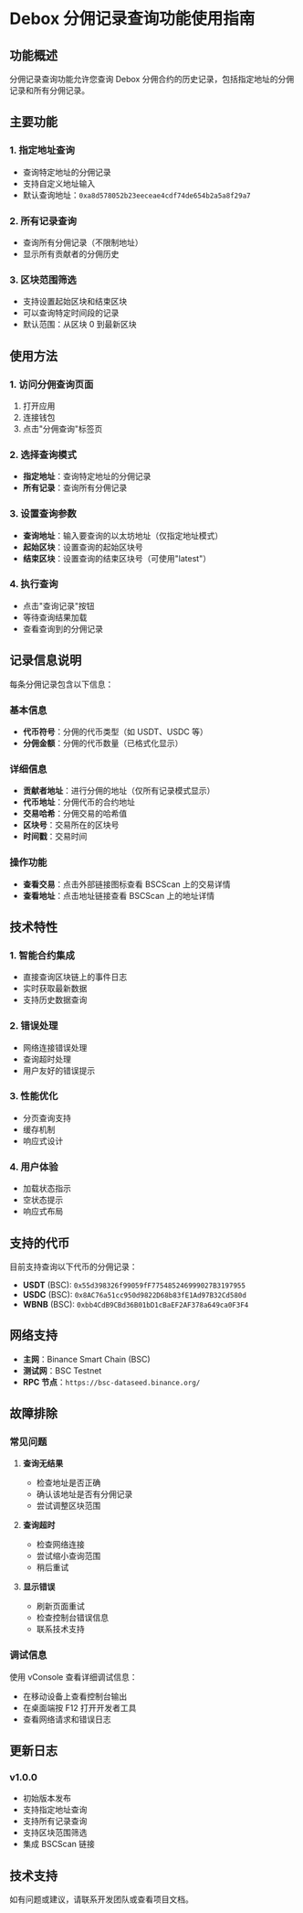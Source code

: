 # Debox 分佣记录查询功能使用指南

## 功能概述

分佣记录查询功能允许您查询 Debox 分佣合约的历史记录，包括指定地址的分佣记录和所有分佣记录。

## 主要功能

### 1. 指定地址查询

- 查询特定地址的分佣记录
- 支持自定义地址输入
- 默认查询地址：`0xa8d578052b23eeceae4cdf74de654b2a5a8f29a7`

### 2. 所有记录查询

- 查询所有分佣记录（不限制地址）
- 显示所有贡献者的分佣历史

### 3. 区块范围筛选

- 支持设置起始区块和结束区块
- 可以查询特定时间段的记录
- 默认范围：从区块 0 到最新区块

## 使用方法

### 1. 访问分佣查询页面

1. 打开应用
2. 连接钱包
3. 点击"分佣查询"标签页

### 2. 选择查询模式

- **指定地址**：查询特定地址的分佣记录
- **所有记录**：查询所有分佣记录

### 3. 设置查询参数

- **查询地址**：输入要查询的以太坊地址（仅指定地址模式）
- **起始区块**：设置查询的起始区块号
- **结束区块**：设置查询的结束区块号（可使用"latest"）

### 4. 执行查询

- 点击"查询记录"按钮
- 等待查询结果加载
- 查看查询到的分佣记录

## 记录信息说明

每条分佣记录包含以下信息：

### 基本信息

- **代币符号**：分佣的代币类型（如 USDT、USDC 等）
- **分佣金额**：分佣的代币数量（已格式化显示）

### 详细信息

- **贡献者地址**：进行分佣的地址（仅所有记录模式显示）
- **代币地址**：分佣代币的合约地址
- **交易哈希**：分佣交易的哈希值
- **区块号**：交易所在的区块号
- **时间戳**：交易时间

### 操作功能

- **查看交易**：点击外部链接图标查看 BSCScan 上的交易详情
- **查看地址**：点击地址链接查看 BSCScan 上的地址详情

## 技术特性

### 1. 智能合约集成

- 直接查询区块链上的事件日志
- 实时获取最新数据
- 支持历史数据查询

### 2. 错误处理

- 网络连接错误处理
- 查询超时处理
- 用户友好的错误提示

### 3. 性能优化

- 分页查询支持
- 缓存机制
- 响应式设计

### 4. 用户体验

- 加载状态指示
- 空状态提示
- 响应式布局

## 支持的代币

目前支持查询以下代币的分佣记录：

- **USDT** (BSC): `0x55d398326f99059fF775485246999027B3197955`
- **USDC** (BSC): `0x8AC76a51cc950d9822D68b83fE1Ad97B32Cd580d`
- **WBNB** (BSC): `0xbb4CdB9CBd36B01bD1cBaEF2AF378a649ca0F3F4`

## 网络支持

- **主网**：Binance Smart Chain (BSC)
- **测试网**：BSC Testnet
- **RPC 节点**：`https://bsc-dataseed.binance.org/`

## 故障排除

### 常见问题

1. **查询无结果**

   - 检查地址是否正确
   - 确认该地址是否有分佣记录
   - 尝试调整区块范围

2. **查询超时**

   - 检查网络连接
   - 尝试缩小查询范围
   - 稍后重试

3. **显示错误**
   - 刷新页面重试
   - 检查控制台错误信息
   - 联系技术支持

### 调试信息

使用 vConsole 查看详细调试信息：

- 在移动设备上查看控制台输出
- 在桌面端按 F12 打开开发者工具
- 查看网络请求和错误日志

## 更新日志

### v1.0.0

- 初始版本发布
- 支持指定地址查询
- 支持所有记录查询
- 支持区块范围筛选
- 集成 BSCScan 链接

## 技术支持

如有问题或建议，请联系开发团队或查看项目文档。
